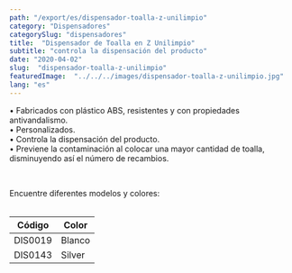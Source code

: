 ```yaml
---
path: "/export/es/dispensador-toalla-z-unilimpio"
category: "Dispensadores"
categorySlug: "dispensadores"
title:  "Dispensador de Toalla en Z Unilimpio"
subtitle: "controla la dispensación del producto"
date: "2020-04-02"
slug:  "dispensador-toalla-z-unilimpio"
featuredImage:  "../../../images/dispensador-toalla-z-unilimpio.jpg"
lang: "es"
---
```

• Fabricados con plástico ABS, resistentes y con propiedades antivandalismo.<br/>
• Personalizados.<br/>
• Controla la dispensación del producto.<br/>
• Previene la contaminación al colocar una mayor cantidad de toalla, disminuyendo así el número de recambios.<br/>

<br/>

Encuentre diferentes modelos y colores:
<br><br>
<table class="min-w-full md:min-w-0 divide-y-0 divide-gray-200">
          <thead class=" bg-white">
            <tr>
              <th scope="col" class="px-2 py-2 text-center text-xs font-medium text-white bg-primary-default  tracking-wider">
                Código
              </th>
              <th scope="col" class="px-2 py-2 text-center text-xs font-medium text-white bg-primary-lighter  tracking-wider">
                Color
              </th>
            </tr>
          </thead>
          <tbody>
            <tr class="bg-gray-100">
              <td class="px-2 py-2 whitespace-nowrap text-xs text-gray-700 text-center">
              DIS0019
              </td>
              <td class="px-2 py-2 whitespace-nowrap text-xs text-gray-700 text-center">
               Blanco
              </td>
            </tr>
            <tr class="bg-gray-300">
              <td class="px-2 py-2 whitespace-nowrap text-xs text-gray-700 text-center">
              DIS0143
              </td>
              <td class="px-2 py-2 whitespace-nowrap text-xs text-gray-700 text-center">
              Silver
              </td>
            </tr>
          </tbody>
        </table><br/>

